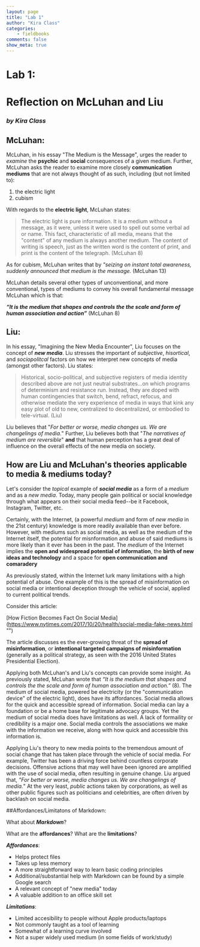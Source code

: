 ```yaml
---
layout: page  
title: "Lab 1"
author: "Kira Class"  
categories:  
    - fieldbooks
comments: false  
show_meta: true
---
```


# Lab 1: 

# Reflection on McLuhan and Liu

### *by Kira Class*


## McLuhan:
 
McLuhan, in his essay "The Medium is the Message", urges the reader to *examine* the **psychic** and **social** consequences of a given medium. Further, McLuhan asks the reader to examine more closely **communication mediums** that are not always thought of as such, including (but not limited to): 

1. the electric light
2. cubism

With regards to the **electric light**, McLuhan states:

> The electric light is pure information. It is a medium without a message, as it were, unless it were used to spell out some verbal ad or name. This fact, characteristic of all media, means that the "content" of any medium is always another medium. The content of writing is speech, just as the written word is the content of print, and print is the content of the telegraph. (McLuhan 8)

As for cubism, McLuhan writes that by *"seizing on instant total awareness, suddenly announced that medium is the message.* (McLuhan 13)

McLuhan details several other types of unconventional, and more conventional, types of mediums to convey his overall fundamental message McLuhan which is that:

***“It is the medium that shapes and controls the the scale and form of human association and action”*** (McLuhan 8)

## Liu:

In his essay, "Imagining the New Media Encounter", Liu focuses on the concept of ***new media***. Liu stresses the important of *subjective*, *hisortical*, and *sociopolitcal* factors on how we interpret new concepts of media (amongst other factors). Liu states:

> Historical, socio-political, and subjective registers of media identity described above are not just neutral substrates...on which programs of determinism and resistance run. Instead, they are doped with human contingencies that switch, bend, refract, refocus, and otherwise mediate the very experience of media in ways that kink any easy plot of old to new, centralized to decentralized, or embodied to tele-virtual. (Liu)

Liu believes that "*For better or worse, media changes us. We are changelings of media.*" Further, Liu believes both that "*The narratives of medium are reversible*" **and** that human perception has a great deal of influence on the overall effects of the new media on society. 

## How are Liu and McLuhan's theories applicable to media & mediums today?

Let's consider the *topical* example of ***social media*** as a form of a *medium* and as a *new media*. Today, many people gain political or social knowledge through what appears on their social media feed--be it Facebook, Instagram, Twitter, etc.

Certainly, with the Internet, (a powerful *medium* and form of *new media* in the 21st century) knowledge is more readily available than ever before. However, with mediums such as social media, as well as the medium of the Internet itself, the potential for misnformation and abuse of said mediums is more likely than it ever has been in the past. The *medium* of the Internet implies the **open and widespread potential of information**, the **birth of new ideas and technology** and a space for **open communication and comaradery**

As previously stated, within the Internet lurk many limitations with a high potential of abuse. One example of this is the spread of misinformation on social media or intentional deception through the vehicle of social, applied to current political trends.

Consider this article:

[How Fiction Becomes Fact On Social Media] (https://www.nytimes.com/2017/10/20/health/social-media-fake-news.html "")

The article discusses es the ever-growing threat of the **spread of misinformation**, or **intentional targeted campaigns of misinformation** (generally as a political strategy, as seen with the 2016 United States Presidential Election). 

Applying both McLuhan's and Liu's concepts can provide some insight. As previously stated, McLuhan wrote that *“It is the medium that shapes and controls the the scale and form of human association and action.”* (8). The medium of social media, powered be electricity (or the "communication device" of the electric light), does have its affordances. Social media allows for the quick and accessible spread of information. Social media can lay a foundation or be a home base for legitimate advocacy groups. Yet the medium of social media does have limitations as well. A lack of formaility or credibility is a major one. Social media controls the associations we make with the information we receive, along with how quick and accessible this information is.

Applying Liu's theory to new media points to the tremendous amount of social change that has taken place through the vehicle of social media. For example, Twitter has been a driving force behind countless corporate decisions. Offensive actions that may well have been ignored are amplified with the use of social media, often resulting in genuine change. Liu argued that, *"For better or worse, media changes us. We are changelings of media.*" At the very least, *public* actions taken by corporations, as well as other public figures such as politicians and celebrities, are often driven by backlash on social media. 


##Affordances/Limitatons of Markdown:

What about ***Markdown***? 

What are the **affordances**?  What are the **limitations**? 

***Affordances***:

* Helps protect files
* Takes up less memory
* A more straightforward way to learn basic coding principles
* Additional/substantial help with Markdown can be found by a simple Google search
* A relevant concept of "new media" today 
* A valuable addition to an office skill set 

***Limitations***:

* Limited accesibility to people without Apple products/laptops
* Not commonly taught as a tool of learning
* Somewhat of a learning curve involved
* Not a super widely used medium (in some fields of work/study)